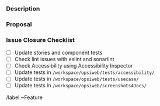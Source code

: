 ### Description


### Proposal


### Issue Closure Checklist

- [ ] Update stories and component tests
- [ ] Check lint issues with eslint and sonarlint
- [ ] Check Accessibility using Accessibility Inspector
- [ ] Update tests in `/workspace/opsiweb/tests/accessibility/`
- [ ] Update tests in `/workspace/opsiweb/tests/usecase/`
- [ ] Update tests in `/workspace/opsiweb/screenshots4Docs/`

/label ~Feature
